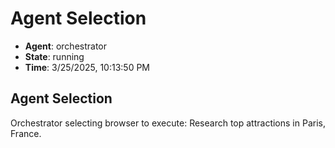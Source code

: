 # Agent Selection

- **Agent**: orchestrator
- **State**: running
- **Time**: 3/25/2025, 10:13:50 PM

## Agent Selection

Orchestrator selecting browser to execute: Research top attractions in Paris, France.

